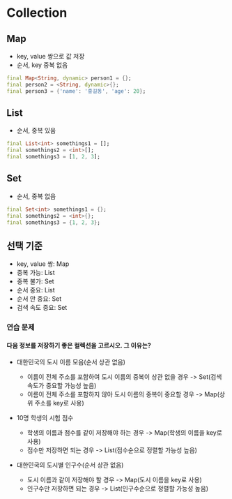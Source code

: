 # Collection
## Map
- key, value 쌍으로 값 저장
- 순서, key 중복 없음
```dart
final Map<String, dynamic> person1 = {};
final person2 = <String, dynamic>{};
final person3 = {'name': '홍길동', 'age': 20};
```

## List
- 순서, 중복 있음
```dart
final List<int> somethings1 = [];
final somethings2 = <int>[];
final somethings3 = [1, 2, 3];
```

## Set
- 순서, 중복 없음
```dart
final Set<int> somethings1 = {};
final somethings2 = <int>{};
final somethings3 = {1, 2, 3};
```

## 선택 기준
- key, value 쌍: Map
- 중복 가능: List
- 중복 불가: Set
- 순서 중요: List
- 순서 안 중요: Set
- 검색 속도 중요: Set

### 연습 문제
#### 다음 정보를 저장하기 좋은 컬렉션을 고르시오. 그 이유는?
- 대한민국의 도시 이름 모음(순서 상관 없음)
	- 이름이 전체 주소를 포함하여 도시 이름의 중복이 상관 없을 경우 -> Set(검색 속도가 중요할 가능성 높음)
	- 이름이 전체 주소를 포함하지 않아 도시 이름의 중복이 중요할 경우 -> Map(상위 주소를 key로 사용)

- 10명 학생의 시험 점수
	- 학생의 이름과 점수를 같이 저장해야 하는 경우 -> Map(학생의 이름을 key로 사용)
	- 점수만 저장하면 되는 경우 -> List(점수순으로 정렬할 가능성 높음)

- 대한민국의 도시별 인구수(순서 상관 없음)
	- 도시 이름과 같이 저장해야 할 경우 -> Map(도시 이름을 key로 사용)
	- 인구수만 저장하면 되는 경우 -> List(인구수순으로 정렬할 가능성 높음)